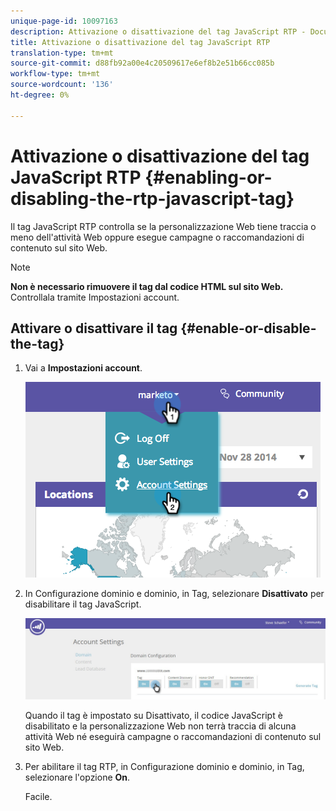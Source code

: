 ```yaml
---
unique-page-id: 10097163
description: Attivazione o disattivazione del tag JavaScript RTP - Documenti Marketo - Documentazione prodotto
title: Attivazione o disattivazione del tag JavaScript RTP
translation-type: tm+mt
source-git-commit: d88fb92a00e4c20509617e6ef8b2e51b66cc085b
workflow-type: tm+mt
source-wordcount: '136'
ht-degree: 0%

---
```



# Attivazione o disattivazione del tag JavaScript RTP {#enabling-or-disabling-the-rtp-javascript-tag}

Il tag JavaScript RTP controlla se la personalizzazione Web tiene traccia o meno dell&#39;attività Web oppure esegue campagne o raccomandazioni di contenuto sul sito Web.

>[!NOTE]
>
>**Non è necessario rimuovere il tag dal codice HTML sul sito Web.** Controllala tramite Impostazioni account.

## Attivare o disattivare il tag {#enable-or-disable-the-tag}

1. Vai a **Impostazioni account**.

   ![](assets/image2014-12-1-23-3a3-3a12.png)

1. In Configurazione dominio e dominio, in Tag, selezionare **Disattivato** per disabilitare il tag JavaScript.

   ![](assets/account-settings-domain-tag.jpg)

   Quando il tag è impostato su Disattivato, il codice JavaScript è disabilitato e la personalizzazione Web non terrà traccia di alcuna attività Web né eseguirà campagne o raccomandazioni di contenuto sul sito Web.

1. Per abilitare il tag RTP, in Configurazione dominio e dominio, in Tag, selezionare l&#39;opzione **On**.

   Facile.

